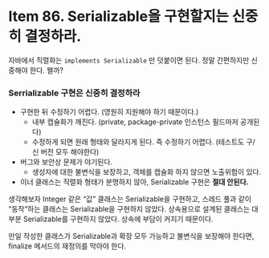 # Item 86. Serializable을 구현할지는 신중히 결정하라.

자바에서 직렬화는 `implements Serializable` 만 덧붙이면 된다. 정말 간편하지만 신중해야 한다. 왤까?

### Serrializable 구현은 신중히 결정하라

- 구현한 뒤 수정하기 어렵다. (영원히 지원해야 하기 때문이다.)
    - 내부 캡슐화가 깨진다. (private, package-private 인스턴스 필드마저 공개된다)
    - 수정하게 되면 원래 형태와 달라지게 된다. 즉 수정하기 어렵다. (테스트도 구/신 버전 모두 해야한다)
- 버그와 보안상 문제가 야기된다.
    - 생성자에 대한 불변식을 보장하고, 객체를 캡슐화 하지 않으면 노출위험이 있다.
- 이너 클래스는 직렬화 형태가 분명하지 않아, Serializable 구현은 **절대 안된다.**

생각해보자 Integer 같은 “값” 클래스는 Serializable을 구현하고, 스레드 풀과 같이 “동작”하는 클래스는 Serializable을 구현하지 않았다. 상속용으로 설계된 클래스는 대부분 Serializable를 구현하지 않았다. 상속에 부담이 커지기 때문이다.

만일 작성한 클래스가 Serializable과 확장 모두 가능하고 불변식을 보장해야 한다면, finalize 메서드의 재정의를 막아야 한다.

